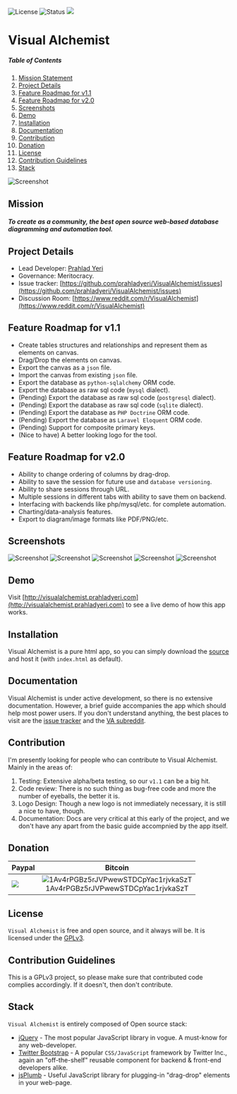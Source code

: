 ![License](https://img.shields.io/badge/license-GPL-blue.svg)
![Status](https://img.shields.io/badge/status-stable-brightgreen.svg)
[![](https://www.paypalobjects.com/en_US/i/btn/x-click-but04.gif)](https://www.paypal.com/cgi-bin/webscr?cmd=_s-xclick&hosted_button_id=JM8FUXNFUK6EU)

# Visual Alchemist

##### Table of Contents

1. [Mission Statement](#mission)
2. [Project Details](#project-details)
3. [Feature Roadmap for v1.1](#feature-roadmap-for-v11)
4. [Feature Roadmap for v2.0](#feature-roadmap-for-v20)
5. [Screenshots](#screenshots)
6. [Demo](#demo)
7. [Installation](#installation)
8. [Documentation](#documentation)
9. [Contribution](#contribution)
10. [Donation](#donation)
11. [License](#license)
12. [Contribution Guidelines](#contribution-guidelines)
13. [Stack](#stack)

![Screenshot](https://github.com/prahladyeri/valchemist/raw/master/screens/tablet2.png)

## Mission

##### To create as a community, the best open source web-based database diagramming and automation tool.

## Project Details

- Lead Developer: [Prahlad Yeri](https://github.com/prahladyeri)
- Governance: Meritocracy.
- Issue tracker: [https://github.com/prahladyeri/VisualAlchemist/issues](https://github.com/prahladyeri/VisualAlchemist/issues)
- Discussion Room: [https://www.reddit.com/r/VisualAlchemist](https://www.reddit.com/r/VisualAlchemist)

## Feature Roadmap for v1.1

- Create tables structures and relationships and represent them as elements on canvas.
- Drag/Drop the elements on canvas.
- Export the canvas as a `json` file.
- Import the canvas from existing `json` file.
- Export the database as `python-sqlalchemy` ORM code.
- Export the database as raw sql code (`mysql` dialect).
- (Pending) Export the database as raw sql code (`postgresql` dialect).
- (Pending) Export the database as raw sql code (`sqlite` dialect).
- (Pending) Export the database as `PHP Doctrine` ORM code.
- (Pending) Export the database as `Laravel Eloquent` ORM code.
- (Pending) Support for composite primary keys.
- (Nice to have) A better looking logo for the tool.

## Feature Roadmap for v2.0

- Ability to change ordering of columns by drag-drop.
- Ability to save the session for future use and `database versioning`.
- Ability to share sessions through URL.
- Multiple sessions in different tabs with ability to save them on backend.
- Interfacing with backends like php/mysql/etc. for complete automation.
- Charting/data-analysis features.
- Export to diagram/image formats like PDF/PNG/etc.

## Screenshots

![Screenshot](https://github.com/prahladyeri/valchemist/raw/master/img/mobile1.png)
![Screenshot](https://github.com/prahladyeri/valchemist/raw/master/img/mobile2.png)
![Screenshot](https://github.com/prahladyeri/valchemist/raw/master/img/mobile3.png)
![Screenshot](https://github.com/prahladyeri/valchemist/raw/master/img/tablet1.png)
![Screenshot](https://github.com/prahladyeri/valchemist/raw/master/img/tablet3.png)

## Demo

Visit [http://visualalchemist.prahladyeri.com](http://visualalchemist.prahladyeri.com) to see a live demo of how this app works.

## Installation

Visual Alchemist is a pure html app, so you can simply download the [source](https://github.com/prahladyeri/VisualAlchemist/archive/master.zip) and host it (with `index.html` as default).

## Documentation

Visual Alchemist is under active development, so there is no extensive documentation. However, a brief guide accompanies the app which should help most power users. If you don't understand anything, the best places to visit are the [issue tracker](https://github.com/prahladyeri/VisualAlchemist/issues) and the [VA subreddit](https://www.reddit.com/r/VisualAlchemist).

## Contribution

I'm presently looking for people who can contribute to Visual Alchemist. Mainly in the areas of:

1. Testing: Extensive alpha/beta testing, so our `v1.1` can be a big hit.
2. Code review: There is no such thing as bug-free code and more the number of eyeballs, the better it is.
3. Logo Design: Though a new logo is not immediately necessary, it is still a nice to have, though.
4. Documentation: Docs are very critical at this early of the project, and we don't have any apart from the basic guide accompnied by the app itself.

## Donation

| Paypal | Bitcoin |
| ------ | ------- |
| [![](https://www.paypalobjects.com/en_US/i/btn/btn_donateCC_LG.gif)](https://www.paypal.com/cgi-bin/webscr?cmd=_s-xclick&hosted_button_id=JM8FUXNFUK6EU) |  <center> ![1Av4rPGBz5rJVPwewSTDCpYac1rjvkaSzT](https://www.prahladyeri.com/assets/btc_address.png)<br />1Av4rPGBz5rJVPwewSTDCpYac1rjvkaSzT</center> |

## License

`Visual Alchemist` is free and open source, and it always will be. It is licensed under the [GPLv3](https://opensource.org/licenses/GPL-3.0).

## Contribution Guidelines

This is a GPLv3 project, so please make sure that contributed code complies accordingly. If it doesn't, then don't contribute.

## Stack

`Visual Alchemist` is entirely composed of Open source stack:

- [jQuery](http://www.jquery.com) - The most popular JavaScript library in vogue. A must-know for any web-developer.
- [Twitter Bootstrap](https://github.com/twbs/bootstrap) - A popular `CSS/JavaScript` framework by Twitter Inc., again an "off-the-shelf" reusable component for backend & front-end developers alike.
- [jsPlumb](https://jsplumbtoolkit.com/) - Useful JavaScript library for plugging-in "drag-drop" elements in your web-page.
